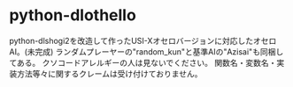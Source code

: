 # python-dlothello
python-dlshogi2を改造して作ったUSI-Xオセロバージョンに対応したオセロAI。(未完成)
ランダムプレーヤーの"random_kun"と基準AIの"Azisai"も同梱してある。
クソコードアレルギーの人は見ないでください。
関数名・変数名・実装方法等々に関するクレームは受け付けておりません。
